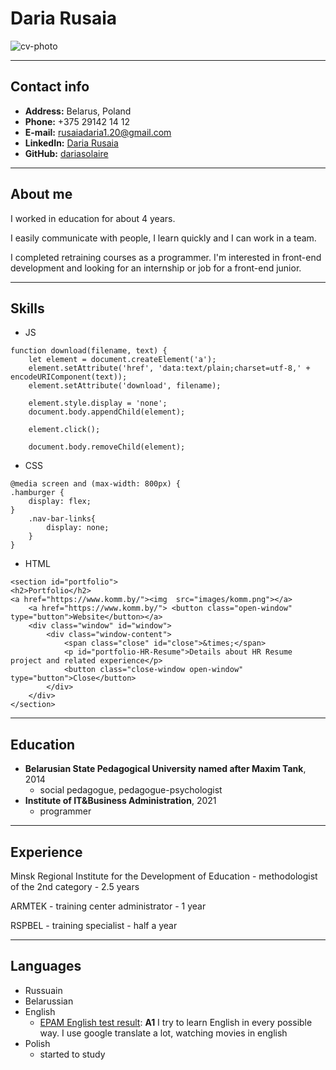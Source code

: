 # Daria Rusaia
![cv-photo](/rsschool-cv/cv-photo-1.jpg)
***
## Contact info
* **Address:** Belarus, Poland
* **Phone:** +375 29142 14 12
* **E-mail:** rusaiadaria1.20@gmail.com
* **LinkedIn:** [Daria Rusaia](https://www.linkedin.com/in/daria-rusaia/)
* **GitHub:** [dariasolaire](https://github.com/dariasolaire)
***
## About me
I worked in education for about 4 years.

I easily communicate with people, I learn quickly and I can work in a team.
   
I completed retraining courses as a programmer.
I'm interested in front-end development and looking for an internship or job for a front-end junior.
***
## Skills
* JS
```
function download(filename, text) {
    let element = document.createElement('a');
    element.setAttribute('href', 'data:text/plain;charset=utf-8,' + encodeURIComponent(text));
    element.setAttribute('download', filename);

    element.style.display = 'none';
    document.body.appendChild(element);

    element.click();

    document.body.removeChild(element);
```

* CSS
```
@media screen and (max-width: 800px) {
.hamburger {
    display: flex;
}
    .nav-bar-links{
        display: none;
    }
}
```
* HTML
```
<section id="portfolio">
<h2>Portfolio</h2>
<a href="https://www.komm.by/"><img  src="images/komm.png"></a>
    <a href="https://www.komm.by/"> <button class="open-window" type="button">Website</button></a>
    <div class="window" id="window">
        <div class="window-content">
            <span class="close" id="close">&times;</span>
            <p id="portfolio-HR-Resume">Details about HR Resume project and related experience</p>
            <button class="close-window open-window" type="button">Close</button>
        </div>
    </div>
</section>
```
***
## Education
* __Belarusian State Pedagogical University named after Maxim Tank__, 2014
    + social pedagogue, pedagogue-psychologist
* __Institute of IT&Business Administration__, 2021
    + programmer
***
## Experience
Minsk Regional Institute for the Development of Education - methodologist of the 2nd category - 2.5 years

ARMTEK - training center administrator - 1 year

RSPBEL - training specialist - half a year
***
## Languages
* Russuain 
* Belarussian
* English
    + [EPAM English test result](https://examinator.epam.com/Main/PersonalAssignments): **A1**
I try to learn English in every possible way. I use google translate a lot, watching movies in english
* Polish
    + started to study
